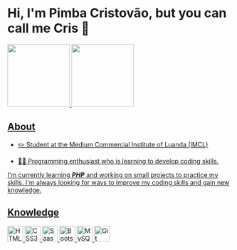 # Hi, I'm Pimba Cristovão, but you can call me Cris 👋

<div>
  <a href="https://github.com/pimbacristovao">
  <img height="140em" src="https://github-readme-stats.vercel.app/api?username=pimbacristovao&show_icons=true&theme=dark&include_all_commits=true">
  <img height="140em" src="https://github-readme-stats.vercel.app/api/top-langs/?username=pimbacristovao&layout=compact&langs_count=16&theme=dark">
</div>

## About

- ✏️ Student at the Medium Commercial Institute of Luanda (IMCL)

- 👨‍💻 Programming enthusiast who is learning to develop coding skills.

I'm currently learning **_PHP_** and working on small projects to practice my skills. I'm always looking for ways to improve my coding skills and gain new knowledge.
  
## Knowledge

<div style="display: inline_block">
<img src="https://devicons.railway.app/i/html5.svg" alt="HTML5" height="35" />
<img src="https://devicons.railway.app/i/css3.svg" alt="CSS3" height="35" />
<img src="https://devicons.railway.app/i/sass.svg" alt="Saas" height="35" />
<img src="https://devicons.railway.app/i/bootstrap.svg" alt="Bootstarp" height="35" />
<img src="https://devicons.railway.app/i/mysql.svg" alt="MySQL" height="35" />
<img src="https://devicons.railway.app/i/git.svg" alt="Git" height="35" />
  </div>
